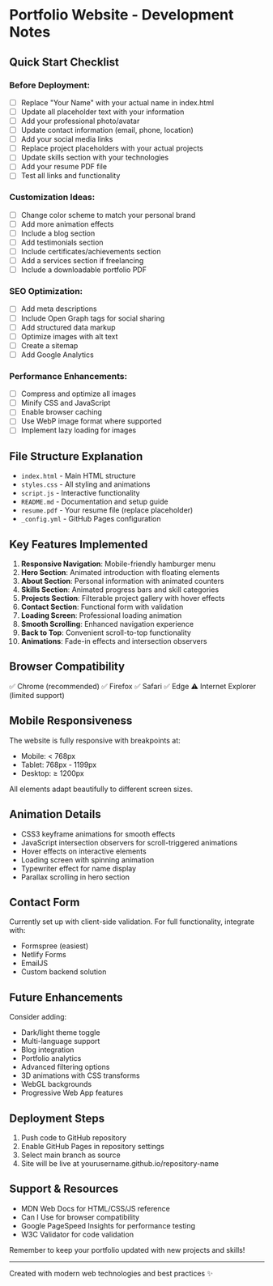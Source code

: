 # Portfolio Website - Development Notes

## Quick Start Checklist

### Before Deployment:
- [ ] Replace "Your Name" with your actual name in index.html
- [ ] Update all placeholder text with your information
- [ ] Add your professional photo/avatar
- [ ] Update contact information (email, phone, location)
- [ ] Add your social media links
- [ ] Replace project placeholders with your actual projects
- [ ] Update skills section with your technologies
- [ ] Add your resume PDF file
- [ ] Test all links and functionality

### Customization Ideas:
- [ ] Change color scheme to match your personal brand
- [ ] Add more animation effects
- [ ] Include a blog section
- [ ] Add testimonials section
- [ ] Include certificates/achievements section
- [ ] Add a services section if freelancing
- [ ] Include a downloadable portfolio PDF

### SEO Optimization:
- [ ] Add meta descriptions
- [ ] Include Open Graph tags for social sharing
- [ ] Add structured data markup
- [ ] Optimize images with alt text
- [ ] Create a sitemap
- [ ] Add Google Analytics

### Performance Enhancements:
- [ ] Compress and optimize all images
- [ ] Minify CSS and JavaScript
- [ ] Enable browser caching
- [ ] Use WebP image format where supported
- [ ] Implement lazy loading for images

## File Structure Explanation

- `index.html` - Main HTML structure
- `styles.css` - All styling and animations
- `script.js` - Interactive functionality
- `README.md` - Documentation and setup guide
- `resume.pdf` - Your resume file (replace placeholder)
- `_config.yml` - GitHub Pages configuration

## Key Features Implemented

1. **Responsive Navigation**: Mobile-friendly hamburger menu
2. **Hero Section**: Animated introduction with floating elements
3. **About Section**: Personal information with animated counters
4. **Skills Section**: Animated progress bars and skill categories
5. **Projects Section**: Filterable project gallery with hover effects
6. **Contact Section**: Functional form with validation
7. **Loading Screen**: Professional loading animation
8. **Smooth Scrolling**: Enhanced navigation experience
9. **Back to Top**: Convenient scroll-to-top functionality
10. **Animations**: Fade-in effects and intersection observers

## Browser Compatibility

✅ Chrome (recommended)
✅ Firefox
✅ Safari
✅ Edge
⚠️ Internet Explorer (limited support)

## Mobile Responsiveness

The website is fully responsive with breakpoints at:
- Mobile: < 768px
- Tablet: 768px - 1199px
- Desktop: ≥ 1200px

All elements adapt beautifully to different screen sizes.

## Animation Details

- CSS3 keyframe animations for smooth effects
- JavaScript intersection observers for scroll-triggered animations
- Hover effects on interactive elements
- Loading screen with spinning animation
- Typewriter effect for name display
- Parallax scrolling in hero section

## Contact Form

Currently set up with client-side validation. For full functionality, integrate with:
- Formspree (easiest)
- Netlify Forms
- EmailJS
- Custom backend solution

## Future Enhancements

Consider adding:
- Dark/light theme toggle
- Multi-language support
- Blog integration
- Portfolio analytics
- Advanced filtering options
- 3D animations with CSS transforms
- WebGL backgrounds
- Progressive Web App features

## Deployment Steps

1. Push code to GitHub repository
2. Enable GitHub Pages in repository settings
3. Select main branch as source
4. Site will be live at yourusername.github.io/repository-name

## Support & Resources

- MDN Web Docs for HTML/CSS/JS reference
- Can I Use for browser compatibility
- Google PageSpeed Insights for performance testing
- W3C Validator for code validation

Remember to keep your portfolio updated with new projects and skills!

---
Created with modern web technologies and best practices ✨